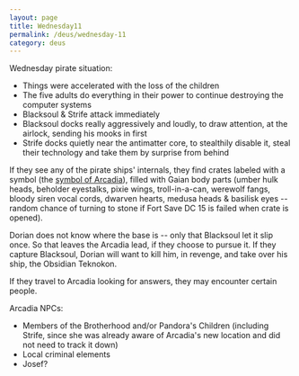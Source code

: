 ```yaml
---
layout: page
title: Wednesday11
permalink: /deus/wednesday-11
category: deus
---
```

Wednesday pirate situation:
* Things were accelerated with the loss of the children
* The five adults do everything in their power to continue destroying the computer systems
* Blacksoul &amp; Strife attack immediately
* Blacksoul docks really aggressively and loudly, to draw attention, at the airlock, sending his mooks in first
* Strife docks quietly near the antimatter core, to stealthily disable it, steal their technology and take them by surprise from behind

If they see any of the pirate ships' internals, they find crates labeled with a symbol (the [symbol of Arcadia](http://www.festivalarcadia.com/arcadia.jpg)), filled with Gaian body parts (umber hulk heads, beholder eyestalks, pixie wings, troll-in-a-can, werewolf fangs, bloody siren vocal cords, dwarven hearts, medusa heads &amp; basilisk eyes -- random chance of turning to stone if Fort Save DC 15 is failed when crate is opened).

Dorian does not know where the base is -- only that Blacksoul let it slip once. So that leaves the Arcadia lead, if they choose to pursue it. If they capture Blacksoul, Dorian will want to kill him, in revenge, and take over his ship, the Obsidian Teknokon.

If they travel to Arcadia looking for answers, they may encounter certain people.

Arcadia NPCs:
* Members of the Brotherhood and/or Pandora's Children (including Strife, since she was already aware of Arcadia's new location and did not need to track it down)
* Local criminal elements
* Josef?

